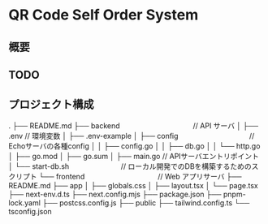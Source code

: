 # QR Code Self Order System

## 概要

## TODO

## プロジェクト構成

.
├── README.md
├── backend 　　　　　　　　　　// API サーバ
│ ├── .env                  // 環境変数
│ ├── .env-example
│ ├── config　　　　　　　　　　// Echoサーバの各種config
│ │ ├── config.go
│ │ ├── db.go
│ │ └── http.go
│ ├── go.mod
│ ├── go.sum
│ ├── main.go                // APIサーバエントリポイント
│ └── start-db.sh 　　　　　　　// ローカル開発でのDBを構築するためのスクリプト
└── frontend 　　　　　　　　　　// Web アプリサーバ
  ├── README.md
  ├── app
  │ ├── globals.css
  │ ├── layout.tsx
  │ └── page.tsx
  ├── next-env.d.ts
  ├── next.config.mjs
  ├── package.json
  ├── pnpm-lock.yaml
  ├── postcss.config.js
  ├── public
  ├── tailwind.config.ts
  └── tsconfig.json
